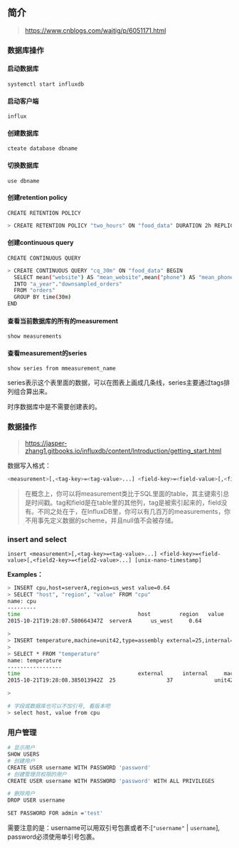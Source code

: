 

## 简介

>https://www.cnblogs.com/waitig/p/6051171.html





### 数据库操作

#### 启动数据库

`systemctl start influxdb`

#### 启动客户端

`influx`

#### 创建数据库

`cteate database dbname`

#### 切换数据库

`use dbname`

#### 创建retention policy

`CREATE RETENTION POLICY`

```bash
> CREATE RETENTION POLICY "two_hours" ON "food_data" DURATION 2h REPLICATION 1 DEFAULT
```
#### 创建continuous query

`CREATE CONTINUOUS QUERY`

```bash
> CREATE CONTINUOUS QUERY "cq_30m" ON "food_data" BEGIN
  SELECT mean("website") AS "mean_website",mean("phone") AS "mean_phone"
  INTO "a_year"."downsampled_orders"
  FROM "orders"
  GROUP BY time(30m)
END
```

#### 查看当前数据库的所有的measurement

`show measurements`


#### 查看measurement的series

`show series from mmeasurement_name`

series表示这个表里面的数据，可以在图表上画成几条线，series主要通过tags排列组合算出来。

时序数据库中是不需要创建表的。



### 数据操作

>https://jasper-zhang1.gitbooks.io/influxdb/content/Introduction/getting_start.html



数据写入格式：
```bash
<measurement>[,<tag-key>=<tag-value>...] <field-key>=<field-value>[,<field2-key>=<field2-value>...] [unix-nano-timestamp]
```

>在概念上，你可以将measurement类比于SQL里面的table，其主键索引总是时间戳。tag和field是在table里的其他列，tag是被索引起来的，field没有。不同之处在于，在InfluxDB里，你可以有几百万的measurements，你不用事先定义数据的scheme，并且null值不会被存储。


### insert and select

`insert <measurement>[,<tag-key>=<tag-value>...] <field-key>=<field-value>[,<field2-key>=<field2-value>...] [unix-nano-timestamp]`

**Examples：**

```bash
> INSERT cpu,host=serverA,region=us_west value=0.64
> SELECT "host", "region", "value" FROM "cpu"
name: cpu
---------
time                                     host         region   value
2015-10-21T19:28:07.580664347Z  serverA      us_west     0.64

>
> INSERT temperature,machine=unit42,type=assembly external=25,internal=37
>
> SELECT * FROM "temperature"
name: temperature
-----------------
time                                     external      internal     machine    type
2015-10-21T19:28:08.385013942Z  25                37             unit42  assembly

>

# 字段或数据库也可以不加引号, 看版本吧
> select host, value from cpu
```


### 用户管理


```bash
# 显示用户
SHOW USERS
# 创建用户
CREATE USER username WITH PASSWORD 'password'
# 创建管理员权限的用户
CREATE USER username WITH PASSWORD 'password' WITH ALL PRIVILEGES

# 删除用户
DROP USER username

SET PASSWORD FOR admin ='test'
```


需要注意的是：username可以用双引号包裹或者不:[`"username"` | `username`], password必须使用单引号包裹。

